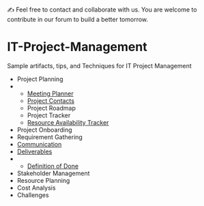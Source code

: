 :writing_hand: Feel free to contact and collaborate with us. You are welcome to contribute in our forum to build a better tomorrow. 

# IT-Project-Management
Sample artifacts, tips, and Techniques for IT Project Management

- Project Planning
- - [Meeting Planner](https://github.com/e2eSolutionArchitect/IT-Project-Management/edit/main/project-plan/meeting-planner.md)
  - [Project Contacts](https://github.com/e2eSolutionArchitect/IT-Project-Management/blob/main/project-plan/project-contacts.md)
  - Project Roadmap
  - Project Tracker
  - [Resource Availability Tracker](https://github.com/e2eSolutionArchitect/IT-Project-Management/blob/main/project-plan/resource-availability-tracker.md)
- Project Onboarding
- Requirement Gathering
- [Communication](https://github.com/e2eSolutionArchitect/IT-Project-Management/tree/main/communication)
- [Deliverables](https://github.com/e2eSolutionArchitect/IT-Project-Management/blob/main/deliverables/readme.md)
- - [Definition of Done](https://github.com/e2eSolutionArchitect/IT-Project-Management/blob/main/deliverables/definition-of-done.md)
- Stakeholder Management
- Resource Planning
- Cost Analysis
- Challenges
